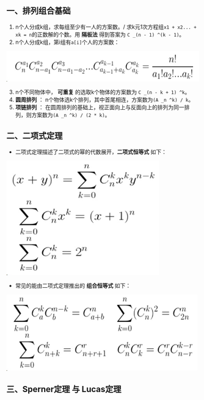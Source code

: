 ## 一、排列组合基础
1. n个人分成k组，求每组至少有一人的方案数。/ 求k元1次方程组`x1 + x2... + xk = n`的正数解的个数。用 **隔板法** 得到答案为 `C _(n - 1) ^(k - 1)`。
2. n个人分成k组，第i组有`a[i]`个人的方案数：

<img src="_image/pai_1.jpg" width="600" height="80" />

3. n个不同物体中， **可重复** 的选取k个物体的方案数为 `C _(n - k + 1) ^k`。
4. **圆周排列** ： n个物体选k个排列，其中首尾相连，方案数为`(A _n ^k) / k`。
5. **项链排列** ： 在圆周排列的基础上，视正面向上与反面向上的排列为同一排列，则方案数为`(A _n ^k) / (2 * k)`。

## 二、二项式定理
* 二项式定理描述了二项式的幂的代数展开，**二项式恒等式** 如下：

<img src="_image/pai_2.jpg" width="400" height="300" />

* 常见的能由二项式定理推出的 **组合恒等式** 如下：

<img src="_image/pai_3.jpg" width="500" height="200" />

## 三、Sperner定理 与 Lucas定理
